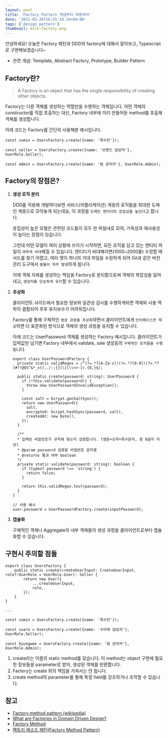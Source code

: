 ```yaml
---
layout: post
title: 'Factory Pattern 개념부터 적용까지'
date: '2021-03-26T16:55:10.16+09:00'
tags: ['design pattern']
thumbnail: milk-factory.png
---
```


안녕하세요! 오늘은 Factory 패턴과 DDD의 factory에 대해서 알아보고, Typescript로 구현해보겠습니다~

- 관련 개념: Template, Abstract Factory, Prototype, Builder Pattern

## Factory란?

> A Factory is an object that has the single responsibility of creating other objects.

Factory는 다른 객체를 생성하는 역할만을 수행하는 객체입니다. 어떤 객체의 constructor를 직접 호출하는 대신, Factory 내부에 미리 만들어둔 method를 호출해 객체를 생성합니다.

아래 코드는 Factory를 간단히 사용해본 예시입니다.

```tsx
const sumin = UsersFactory.create({name: '최수민'});

const seller = UsersFactory.create({name: '브랜드 담당자'}, UserRole.Seller);

const admin = UsersFactory.create({name: '핔 관리자'}, UserRole.Admin);
```

## Factory의 장점은?

1. **생성 로직 분리**

	DDD를 적용해 개발하다보면 서비스(어플리케이션) 계층의 로직들을 최대한 도메인 계층으로 모아놓게 되는데요, 이 과정을 `도메인 엔티티의 응집성을 높인다`고 합니다.
	
	응집성이 높은 모델은 관련된 코드들이 모두 한 파일내로 모여, 가독성과 재사용성이 높다는 장점이 있습니다.
	
	그런데 어떤 모델이 여러 상황에 쓰이기 시작하면, 모든 로직을 담고 있는 엔티티 파일이 `과하게 비대`해질 수 있습니다.
	엔티티가 비대해지면(1000~2000줄) 수정할 메서드를 찾기 어렵고, 여러 명이 하나의 거대 파일을 수정하게 되어 Git과 같은 버전 관리 도구에서 `충돌이 자주 발생`하게 됩니다.
	
	이때 객체 자체를 생성하는 책임을 Factory로 분리함으로써 객체의 복잡성을 덜어내고, `생성자를 단순하게 유지`할 수 있습니다.

2. **추상화**

    클라이언트 사이드에서 필요한 정보와 일관성 검사를 수행하게되면 객체와 사용 맥락이 결합되어 추후 유지보수가 어려워집니다.
	
	Factory를 통해 구체적인 `생성 과정을 추상화`하면서 클라이언트에게 `인터페이스만 제공`하면 더 표준화된 방식으로 객체의 생성 과정을 유지할 수 있습니다.

	아래 코드는 UserPassword 객체를 생성하는 Factory 예시입니다. 클라이언트가 입력값만 넘기면 Factory 내부에서 validate, sale 생성등의 `구체적인 로직들을 수행합`니다.

	```tsx
	export class UserPasswordFactory {
      private static validRegex = /^(?=.*?[A-Za-z])(?=.*?[0-9])(?=.*?[#?!@$%^&*_=(),./:;{}[\]|\\<>-]).{8,}$/;

	  public static create(password: string): UserPassword {
	    if (!this.validate(password)) {
	      throw new UserPasswordInvalidException();
	    }
  
	    const salt = bcrypt.genSaltSync();
	    return new UserPassword({
		  salt,
		  encrypted: bcrypt.hashSync(password, salt),
		  createdAt: new Date(),
	    });
	  }

	  /**
	  * 입력된 비밀번호가 규칙에 맞는지 검증합니다. (영문+숫자+특수문자, 총 8글자 이상)
	  * @param password 검증할 비밀번호 문자열
	  * @returns 통과 여부 boolean
	  */
	  private static validate(password: string): boolean {
		if (typeof password !== 'string') {
		  return false;
		}

		return this.validRegex.test(password);
	  }
	}

	// 사용 예시
	user.password = UserPasswordFactory.create(inputPassword);
	```

3. **캡슐화**

    구체적인 객체나 Aggregate의 내부 객체들의 생성 과정을 클라이언트로부터 캡슐화할 수 있습니다.

## 구현시 주의할 점들

```tsx
export class UsersFactory {
	public static create(createUserInput: CreateUserInput, role?:UserRole = UserRole.User): Seller {
		return new User({
			...createUserInput,
			role,
		});
	}
}

...

const sumin = UsersFactory.create({name: '최수민'});

const suare = UsersFactory.create({name: '수아레 담당자'}, UserRole.Seller);

const hyungwee = UsersFactory.create({name: '핔 관리자'}, UserRole.Admin);
```

1. create라는 이름의 static method를 갖습니다. 이 method는 object 구현에 필요한 정보들을 parameter로 받아, 생성된 객체를 반환합니다.
2. Factory는 create 외의 책임을 가져서는 안 됩니다.
3. create method의 parameter를 통해 특정 field를 강조하거나 조작할 수 있습니다.

## 참고

- [Factory method pattern (wikipedia)](https://en.wikipedia.org/wiki/Factory_method_pattern)
- [What are Factories in Domain Driven Design?](https://culttt.com/2014/12/24/factories-domain-driven-design/)
- [Factory Method](https://refactoring.guru/design-patterns/factory-method)
- [팩토리 메소드 패턴(Factory Method Pattern)](https://jdm.kr/blog/180)